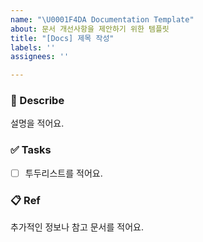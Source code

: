 ```yaml
---
name: "\U0001F4DA Documentation Template"
about: 문서 개선사항을 제안하기 위한 템플릿
title: "[Docs] 제목 작성"
labels: ''
assignees: ''

---
```


### 📄 Describe

설명을 적어요.

### ✅ Tasks

- [ ] 투두리스트를 적어요.

### 📋 Ref

추가적인 정보나 참고 문서를 적어요.
